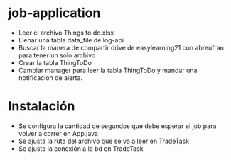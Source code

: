 # job-application

- Leer el archivo Things to do.xlsx
- Llenar una tabla data_file de log-api
- Buscar la manera de compartir drive de easylearning21 con abreufran para tener un solo archivo
- Crear la tabla ThingToDo
- Cambiar manager para leer la tabla ThingToDo y mandar una notificacion de alerta. 


# Instalación

- Se configura la cantidad de segundos que debe esperar el job para volver a correr en App.java
- Se ajusta la ruta del archivo que se va a leer en TradeTask
- Se ajusta la conexión a la bd en TradeTask